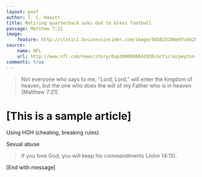 ```yaml
---
layout: post
author: T. C. Howitt
title: Retiring quarterback asks God to bless football
passage: Matthew 7:21
image:
    feature: http://static1.businessinsider.com/image/56b825206e97c662008b58c2-480/peyton-manning-sb-50.jpg
source:
    name: NFL
    url: http://www.nfl.com/news/story/0ap3000000641930/article/peyton-manning-announces-retirement-from-nfl
comments: true
---
```


> Not everyone who says to me, "Lord, Lord," will enter the kingdom of heaven, but the one who does the will of my Father who is in heaven (Matthew 7:21).

# [This is a sample article]

Using HGH (cheating, breaking rules)

Sexual abuse

> If you love God, you will keep his commandments (John 14:15).

[End with message]
